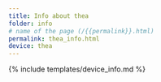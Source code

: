 ```yaml
---
title: Info about thea
folder: info
# name of the page (/{{permalink}}.html)
permalink: thea_info.html
device: thea
---
```

{% include templates/device_info.md %}
